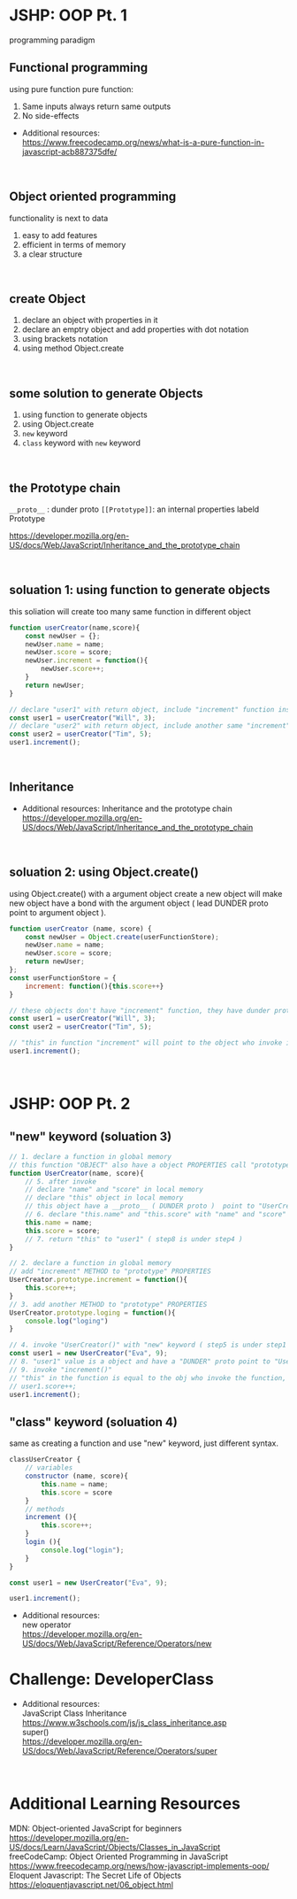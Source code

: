 # JSHP: OOP Pt. 1
programming paradigm
## Functional programming
using pure function
pure function:
1. Same inputs always return same outputs
2. No side-effects
- Additional resources:  
https://www.freecodecamp.org/news/what-is-a-pure-function-in-javascript-acb887375dfe/  

&nbsp;  

## Object oriented programming
functionality is next to data
1. easy to add features
2. efficient in terms of memory
3. a clear structure

&nbsp;  

## create Object
1. declare an object with properties in it
2. declare an emptry object and add properties with dot notation
3. using brackets notation
4. using method Object.create

&nbsp;  

## some solution to generate Objects
1. using function to generate objects
2. using Object.create
3. `new` keyword
4. `class` keyword with `new` keyword

&nbsp;  

## the Prototype chain 
`__proto__` : dunder proto
`[[Prototype]]`: an internal properties labeld Prototype

https://developer.mozilla.org/en-US/docs/Web/JavaScript/Inheritance_and_the_prototype_chain

&nbsp;  

## soluation 1: using function to generate objects
this soliation will create too many same function in different object
```js
function userCreator(name,score){
    const newUser = {};
    newUser.name = name;
    newUser.score = score;
    newUser.increment = function(){
        newUser.score++;
    }
    return newUser;
}

// declare "user1" with return object, include "increment" function inside
const user1 = userCreator("Will", 3);
// declare "user2" with return object, include another same "increment" function inside
const user2 = userCreator("Tim", 5);
user1.increment();
```

&nbsp;  

## Inheritance
- Additional resources: 
Inheritance and the prototype chain
https://developer.mozilla.org/en-US/docs/Web/JavaScript/Inheritance_and_the_prototype_chain


&nbsp;  

## soluation 2: using Object.create()
using Object.create() with a argument object create a new object will make new object have a bond with the  argument object ( lead DUNDER proto point to argument object ).
```js
function userCreator (name, score) {
    const newUser = Object.create(userFunctionStore);
    newUser.name = name;
    newUser.score = score;
    return newUser;
};
const userFunctionStore = {
    increment: function(){this.score++}
}

// these objects don't have "increment" function, they have dunder proto point to userFunctionStore instead
const user1 = userCreator("Will", 3);
const user2 = userCreator("Tim", 5);

// "this" in function "increment" will point to the object who invoke it which is "user1"
user1.increment();
```

&nbsp;  

# JSHP: OOP Pt. 2
## "new" keyword (soluation 3)
```js
// 1. declare a function in global memory
// this function "OBJECT" also have a object PROPERTIES call "prototype"
function UserCreator(name, score){
    // 5. after invoke
    // declare "name" and "score" in local memory
    // declare "this" object in local memory
    // this object have a __proto__ ( DUNDER proto )  point to "UserCreator.prototype"
    // 6. declare "this.name" and "this.score" with "name" and "score" value
    this.name = name;
    this.score = score;
    // 7. return "this" to "user1" ( step8 is under step4 )
}

// 2. declare a function in global memory
// add "increment" METHOD to "prototype" PROPERTIES
UserCreator.prototype.increment = function(){
    this.score++;
}
// 3. add another METHOD to "prototype" PROPERTIES
UserCreator.prototype.loging = function(){
    console.log("loging")
}

// 4. invoke "UserCreator()" with "new" keyword ( step5 is under step1 )
const user1 = new UserCreator("Eva", 9);
// 8. "user1" value is a object and have a "DUNDER" proto point to "UserCreator.prototype", so "user1" can asscss METHOD in "UserCreator.prototype" 
// 9. invoke "increment()"
// "this" in the function is equal to the obj who invoke the function, which is "user1"
// user1.score++;
user1.increment();
```

## "class" keyword (soluation 4)
same as creating a function and use "new" keyword, just different syntax.
```js
classUserCreator {
    // variables
    constructor (name, score){
        this.name = name;
        this.score = score
    }
    // methods
    increment (){
        this.score++;
    }
    login (){
        console.log("login");
    }
}

const user1 = new UserCreator("Eva", 9);

user1.increment();
```

- Additional resources:  
new operator  
https://developer.mozilla.org/en-US/docs/Web/JavaScript/Reference/Operators/new  

# Challenge: DeveloperClass
- Additional resources:  
JavaScript Class Inheritance  
https://www.w3schools.com/js/js_class_inheritance.asp  
super()  
https://developer.mozilla.org/en-US/docs/Web/JavaScript/Reference/Operators/super  

&nbsp;  

# Additional Learning Resources
MDN: Object-oriented JavaScript for beginners  
https://developer.mozilla.org/en-US/docs/Learn/JavaScript/Objects/Classes_in_JavaScript  
freeCodeCamp: Object Oriented Programming in JavaScript  
https://www.freecodecamp.org/news/how-javascript-implements-oop/  
Eloquent Javascript: The Secret Life of Objects  
https://eloquentjavascript.net/06_object.html  